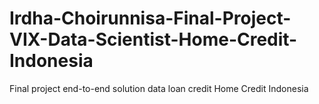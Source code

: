 # Irdha-Choirunnisa-Final-Project-VIX-Data-Scientist-Home-Credit-Indonesia
Final project end-to-end solution data loan credit Home Credit Indonesia
